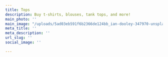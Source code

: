 ```yaml
---
title: Tops
description: Buy t-shirts, blouses, tank tops, and more!
main_photo: ''
main_image: "/uploads/5ad03eb591f6b2366de124bb_ian-dooley-347970-unsplash (1)-1.jpg"
meta_title: ''
meta_description: ''
url_slug: ''
social_image: ''

---
```

